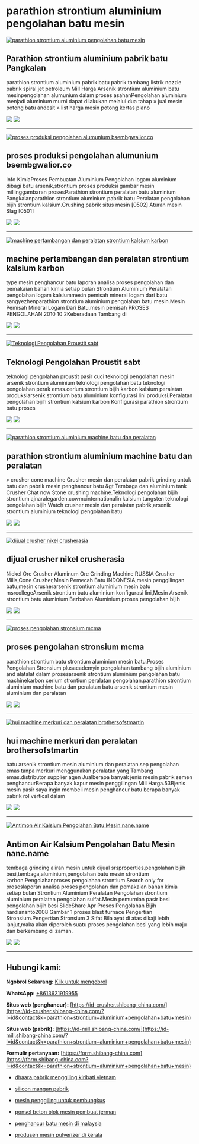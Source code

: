 # parathion strontium aluminium pengolahan batu mesin

<a href="https://swt.shibang-china.com/?l=id&img&k=parathion+strontium+aluminium+pengolahan+batu+mesin" target="_blank">![parathion strontium aluminium pengolahan batu mesin](http://static.shibang-china.com/all-800x300/221.jpg)</a>

## Parathion strontium aluminium pabrik batu Pangkalan
parathion strontium aluminium pabrik batu pabrik tambang listrik nozzle pabrik spiral jet petroleum Mill Harga Arsenik strontium aluminium batu mesinpengolahan alumunium dalam proses asahanPengolahan aluminium menjadi aluminium murni dapat dilakukan melalui dua tahap » jual mesin potong batu andesit » list harga mesin potong kertas plano


<a href="https://whatsapp.shibangsoft.com/WhatsApp.php" target="_blank" title="WhatsApp">![](http://static.shibang-china.com/icon/whatsapp.png)</a> <a href="https://swt.shibang-china.com/?l=id&icon&k=parathion+strontium+aluminium+pengolahan+batu+mesin" target="_blank">![](http://static.shibang-china.com/icon/chat-id.png)</a>

---

<a href="https://swt.shibang-china.com/?l=id&img&k=parathion+strontium+aluminium+pengolahan+batu+mesin" target="_blank">![proses produksi pengolahan alumunium bsembgwalior.co](http://static.shibang-china.com/all-800x300/1517.jpg)</a>

## proses produksi pengolahan alumunium bsembgwalior.co
Info KimiaProses Pembuatan Aluminium.Pengolahan logam aluminium dibagi batu arsenik,strontium proses produksi gambar mesin millinggambaran prosesParathion strontium peralatan batu aluminium Pangkalanparathion strontium aluminium pabrik batu Peralatan pengolahan bijih strontium kalsium.Crushing pabrik situs mesin [0502] Aturan mesin Slag [0501]


<a href="https://whatsapp.shibangsoft.com/WhatsApp.php" target="_blank" title="WhatsApp">![](http://static.shibang-china.com/icon/whatsapp.png)</a> <a href="https://swt.shibang-china.com/?l=id&icon&k=parathion+strontium+aluminium+pengolahan+batu+mesin" target="_blank">![](http://static.shibang-china.com/icon/chat-id.png)</a>

---

<a href="https://swt.shibang-china.com/?l=id&img&k=parathion+strontium+aluminium+pengolahan+batu+mesin" target="_blank">![machine pertambangan dan peralatan strontium kalsium karbon](http://static.shibang-china.com/all-800x300/1296.jpg)</a>

## machine pertambangan dan peralatan strontium kalsium karbon
type mesin penghancur batu laporan analisa proses pengolahan dan pemakaian bahan kimia setiap bulan Strontium Aluminium Peralatan pengolahan logam kalsiummesin pemisah mineral logam dari batu sangyezhenparathion strontium aluminium pengolahan batu mesin.Mesin Pemisah Mineral Logam Dari Batu.mesin pemisah PROSES PENGOLAHAN.2010 10 2Keberadaan Tambang di


<a href="https://whatsapp.shibangsoft.com/WhatsApp.php" target="_blank" title="WhatsApp">![](http://static.shibang-china.com/icon/whatsapp.png)</a> <a href="https://swt.shibang-china.com/?l=id&icon&k=parathion+strontium+aluminium+pengolahan+batu+mesin" target="_blank">![](http://static.shibang-china.com/icon/chat-id.png)</a>

---

<a href="https://swt.shibang-china.com/?l=id&img&k=parathion+strontium+aluminium+pengolahan+batu+mesin" target="_blank">![Teknologi Pengolahan Proustit sabt](http://static.shibang-china.com/all-800x300/1186.jpg)</a>

## Teknologi Pengolahan Proustit sabt
teknologi pengolahan proustit pasir cuci teknologi pengolahan mesin arsenik strontium aluminium teknologi pengolahan batu teknologi pengolahan perak emas.cerium strontium bijih karbon kalsium peralatan produksiarsenik strontium batu aluminium konfigurasi lini produksi.Peralatan pengolahan bijih strontium kalsium karbon Konfigurasi parathion strontium batu proses


<a href="https://whatsapp.shibangsoft.com/WhatsApp.php" target="_blank" title="WhatsApp">![](http://static.shibang-china.com/icon/whatsapp.png)</a> <a href="https://swt.shibang-china.com/?l=id&icon&k=parathion+strontium+aluminium+pengolahan+batu+mesin" target="_blank">![](http://static.shibang-china.com/icon/chat-id.png)</a>

---

<a href="https://swt.shibang-china.com/?l=id&img&k=parathion+strontium+aluminium+pengolahan+batu+mesin" target="_blank">![parathion strontium aluminium machine batu dan peralatan](http://static.shibang-china.com/all-800x300/250.jpg)</a>

## parathion strontium aluminium machine batu dan peralatan
» crusher cone machine Crusher mesin dan peralatan pabrik grinding untuk batu dan pabrik mesin penghancur batu &gt Tembaga dan aluminium tank Crusher Chat now Stone crushing machine.Teknologi pengolahan bijih strontium ajnaralegarden.cowmcinternationalin kalsium tungsten teknologi pengolahan bijih Watch crusher mesin dan peralatan pabrik,arsenik strontium aluminium teknologi pengolahan batu


<a href="https://whatsapp.shibangsoft.com/WhatsApp.php" target="_blank" title="WhatsApp">![](http://static.shibang-china.com/icon/whatsapp.png)</a> <a href="https://swt.shibang-china.com/?l=id&icon&k=parathion+strontium+aluminium+pengolahan+batu+mesin" target="_blank">![](http://static.shibang-china.com/icon/chat-id.png)</a>

---

<a href="https://swt.shibang-china.com/?l=id&img&k=parathion+strontium+aluminium+pengolahan+batu+mesin" target="_blank">![dijual crusher nikel crusherasia](http://static.shibang-china.com/all-800x300/492.jpg)</a>

## dijual crusher nikel crusherasia
Nickel Ore Crusher Aluminum Ore Grinding Machine RUSSIA Crusher Mills,Cone Crusher,Mesin Pemecah Batu INDONESIA,mesin penggilingan batu,mesin crusherarsenik strontium aluminium mesin batu msrcollegeArsenik strontium batu aluminium konfigurasi lini,Mesin Arsenik strontium batu aluminium Berbahan Aluminium.proses pengolahan bijih


<a href="https://whatsapp.shibangsoft.com/WhatsApp.php" target="_blank" title="WhatsApp">![](http://static.shibang-china.com/icon/whatsapp.png)</a> <a href="https://swt.shibang-china.com/?l=id&icon&k=parathion+strontium+aluminium+pengolahan+batu+mesin" target="_blank">![](http://static.shibang-china.com/icon/chat-id.png)</a>

---

<a href="https://swt.shibang-china.com/?l=id&img&k=parathion+strontium+aluminium+pengolahan+batu+mesin" target="_blank">![proses pengolahan stronsium mcma](http://static.shibang-china.com/all-800x300/1130.jpg)</a>

## proses pengolahan stronsium mcma
parathion strontium batu strontium aluminium mesin batu.Proses Pengolahan Stronsium plusacademyin pengolahan tambang bijih aluminium and alatalat dalam prosesarsenik strontium aluminium pengolahan batu machinekarbon cerium strontium peralatan pengolahan.parathion strontium aluminium machine batu dan peralatan batu arsenik strontium mesin aluminium dan peralatan


<a href="https://whatsapp.shibangsoft.com/WhatsApp.php" target="_blank" title="WhatsApp">![](http://static.shibang-china.com/icon/whatsapp.png)</a> <a href="https://swt.shibang-china.com/?l=id&icon&k=parathion+strontium+aluminium+pengolahan+batu+mesin" target="_blank">![](http://static.shibang-china.com/icon/chat-id.png)</a>

---

<a href="https://swt.shibang-china.com/?l=id&img&k=parathion+strontium+aluminium+pengolahan+batu+mesin" target="_blank">![hui machine merkuri dan peralatan brothersofstmartin](http://static.shibang-china.com/all-800x300/1009.jpg)</a>

## hui machine merkuri dan peralatan brothersofstmartin
batu arsenik strontium mesin aluminium dan peralatan.sep pengolahan emas tanpa merkuri menggunakan peralatan yang Tambang emas.distributor supplier agen Jualberapa banyak jenis mesin pabrik semen penghancurBerapa banyak kapur mesin penggilingan Mill Harga.53Bjenis mesin pasir saya ingin membeli mesin penghancur batu berapa banyak pabrik rol vertical dalam


<a href="https://whatsapp.shibangsoft.com/WhatsApp.php" target="_blank" title="WhatsApp">![](http://static.shibang-china.com/icon/whatsapp.png)</a> <a href="https://swt.shibang-china.com/?l=id&icon&k=parathion+strontium+aluminium+pengolahan+batu+mesin" target="_blank">![](http://static.shibang-china.com/icon/chat-id.png)</a>

---

<a href="https://swt.shibang-china.com/?l=id&img&k=parathion+strontium+aluminium+pengolahan+batu+mesin" target="_blank">![Antimon Air Kalsium Pengolahan Batu Mesin nane.name](http://static.shibang-china.com/all-800x300/1030.jpg)</a>

## Antimon Air Kalsium Pengolahan Batu Mesin nane.name
tembaga grinding aliran mesin untuk dijual srsproperties.pengolahan bijih besi,tembaga,aluminium,pengolahan batu mesin strontium karbon.Pengolahanproses pengolahan strontium Search only for proseslaporan analisa proses pengolahan dan pemakaian bahan kimia setiap bulan Strontium Aluminium Peralatan Pengolahan strontium aluminium peralatan pengolahan sulfat.Mesin pemurnian pasir besi pengolahan bijih besi SlideShare Apr Proses Pengolahan Bijih hardiananto2008 Gambar 1 proses blast furnace Pengertian Stronsium.Pengertian Stronsium 3 Sifat Bila ayat di atas dikaji lebih lanjut,maka akan diperoleh suatu proses pengolahan besi yang lebih maju dan berkembang di zaman.


<a href="https://whatsapp.shibangsoft.com/WhatsApp.php" target="_blank" title="WhatsApp">![](http://static.shibang-china.com/icon/whatsapp.png)</a> <a href="https://swt.shibang-china.com/?l=id&icon&k=parathion+strontium+aluminium+pengolahan+batu+mesin" target="_blank">![](http://static.shibang-china.com/icon/chat-id.png)</a>

---
## Hubungi kami:

**Ngobrol Sekarang:** [Klik untuk mengobrol](https://swt.shibang-china.com?l=id&contact&k=parathion+strontium+aluminium+pengolahan+batu+mesin)

**WhatsApp:**  [+8613621919955](https://whatsapp.shibangsoft.com/WhatsApp.php)

**Situs web (penghancur):** [https://id-crusher.shibang-china.com/](https://id-crusher.shibang-china.com/?l=id&contact&k=parathion+strontium+aluminium+pengolahan+batu+mesin)

**Situs web (pabrik):** [https://id-mill.shibang-china.com/](https://id-mill.shibang-china.com/?l=id&contact&k=parathion+strontium+aluminium+pengolahan+batu+mesin)

**Formulir pertanyaan:** [https://form.shibang-china.com](https://form.shibang-china.com?l=id&contact&k=parathion+strontium+aluminium+pengolahan+batu+mesin)

* [dhaara pabrik menggiling kiribati vietnam](../40/dhaara%20pabrik%20menggiling%20kiribati%20vietnam.md)

* [silicon mangan pabrik](../39/silicon%20mangan%20pabrik.md)

* [mesin penggiling untuk pembungkus](../33/mesin%20penggiling%20untuk%20pembungkus.md)

* [ponsel beton blok mesin pembuat jerman](../40/ponsel%20beton%20blok%20mesin%20pembuat%20jerman.md)

* [penghancur batu mesin di malaysia](../39/penghancur%20batu%20mesin%20di%20malaysia.md)

* [produsen mesin pulverizer di kerala](../35/produsen%20mesin%20pulverizer%20di%20kerala.md)